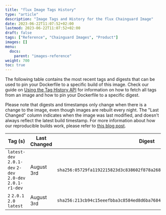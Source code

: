 ```yaml
---
title: "flux Image Tags History"
type: "article"
description: "Image Tags and History for the flux Chainguard Image"
date: 2023-06-22T11:07:52+02:00
lastmod: 2023-06-22T11:07:52+02:00
draft: false
tags: ["Reference", "Chainguard Images", "Product"]
images: []
menu:
  docs:
    parent: "images-reference"
weight: 700
toc: true
---
```


The following table contains the most recent tags and digests that can be used to pin your Dockerfile to a specific build of this image. Check our guide on [Using the Tag History API](/chainguard/chainguard-images/using-the-tag-history-api/) for information on how to fetch all tags from an image and how to pin your Dockerfile to a specific digest.

Please note that digests and timestamps only change when there is a change to the image, even though images are rebuilt every night. The "Last Changed" column indicates when the image was last modified, and doesn't always reflect the latest build timestamp. For more information about how our reproducible builds work, please refer to [this blog post](https://www.chainguard.dev/unchained/reproducing-chainguards-reproducible-image-builds).

| Tag (s)                                                    | Last Changed | Digest                                                                    |
|------------------------------------------------------------|--------------|---------------------------------------------------------------------------|
|  `latest-dev` `2.0.1-dev` `2-dev` `2.0-dev` `2.0.1-r1-dev` | August 3rd   | `sha256:05729fa1192215823d3c838602f878a26881185b97eb7a010c14c28f55f0d093` |
|  `2` `2.0.1` `2.0` `latest`                                | August 3rd   | `sha256:213cb94c15eeefbba3c8584ed8d6ba76843d12105693e271912f7f3c493eb9ff` |
